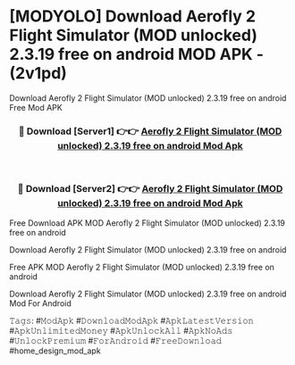 # [MODYOLO] Download Aerofly 2 Flight Simulator (MOD unlocked) 2.3.19 free on android MOD APK - (2v1pd)
Download Aerofly 2 Flight Simulator (MOD unlocked) 2.3.19 free on android Free Mod APK

<div align="center">
<h3>🔴 Download [Server1] 👉👉 <a href="https://apk-comot.site?title=Aerofly_2_Flight_Simulator_(MOD_unlocked)_2.3.19_free_on_android">Aerofly 2 Flight Simulator (MOD unlocked) 2.3.19 free on android Mod Apk</a></h3><br>

<h3>🔴 Download [Server2] 👉👉 <a href="https://apk-comot.site?title=Aerofly_2_Flight_Simulator_(MOD_unlocked)_2.3.19_free_on_android">Aerofly 2 Flight Simulator (MOD unlocked) 2.3.19 free on android Mod Apk</a></h3>
</div>


Free Download APK MOD Aerofly 2 Flight Simulator (MOD unlocked) 2.3.19 free on android

Download Aerofly 2 Flight Simulator (MOD unlocked) 2.3.19 free on android 

Free APK MOD Aerofly 2 Flight Simulator (MOD unlocked) 2.3.19 free on android 

Download Aerofly 2 Flight Simulator (MOD unlocked) 2.3.19 free on android Mod For Android

𝚃𝚊𝚐𝚜: #𝙼𝚘𝚍𝙰𝚙𝚔 #𝙳𝚘𝚠𝚗𝚕𝚘𝚊𝚍𝙼𝚘𝚍𝙰𝚙𝚔 #𝙰𝚙𝚔𝙻𝚊𝚝𝚎𝚜𝚝𝚅𝚎𝚛𝚜𝚒𝚘𝚗 #𝙰𝚙𝚔𝚄𝚗𝚕𝚒𝚖𝚒𝚝𝚎𝚍𝙼𝚘𝚗𝚎𝚢 #𝙰𝚙𝚔𝚄𝚗𝚕𝚘𝚌𝚔𝙰𝚕𝚕 #𝙰𝚙𝚔𝙽𝚘𝙰𝚍𝚜 #𝚄𝚗𝚕𝚘𝚌𝚔𝙿𝚛𝚎𝚖𝚒𝚞𝚖 #𝙵𝚘𝚛𝙰𝚗𝚍𝚛𝚘𝚒𝚍 #𝙵𝚛𝚎𝚎𝙳𝚘𝚠𝚗𝚕𝚘𝚊𝚍 #home_design_mod_apk